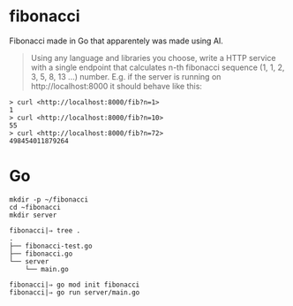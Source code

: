 # fibonacci
Fibonacci made in Go that apparentely was made using AI.

> Using any language and libraries you choose, write a HTTP service with a single endpoint
that calculates n-th fibonacci sequence (1, 1, 2, 3, 5, 8, 13 ...) number. E.g. if the server is
running on http://localhost:8000 it should behave like this:

```
> curl <http://localhost:8000/fib?n=1>
1
> curl <http://localhost:8000/fib?n=10>
55
> curl <http://localhost:8000/fib?n=72>
498454011879264
```

# Go

```
mkdir -p ~/fibonacci
cd ~fibonacci
mkdir server

fibonacci|⇒ tree .
.
├── fibonacci-test.go
├── fibonacci.go
└── server
    └── main.go

fibonacci|⇒ go mod init fibonacci
fibonacci|⇒ go run server/main.go
```
